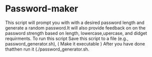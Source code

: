 # Password-maker
This script will prompt you with with a desired password length and generate a random password.It will also provide feedback on on the password strength based on length, lowercase,upercase, and didget requirments. To run this script Save this script to a file (e.g., password_generator.sh), ( Make it executable ) After you have done thatthen run it (./password_generator.sh. 
